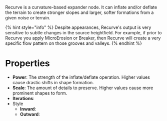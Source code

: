 


Recurve is a curvature-based expander node. It can inflate and/or deflate the terrain to create stronger slopes and larger, softer formations from a given noise or terrain.

{% hint style="info" %} 
Despite appearances, Recurve's output is very sensitive to subtle changes in the source heightfield. For example, if prior to Recurve you apply MicroErosion or Breaker, then Recurve will create a very specific flow pattern on those grooves and valleys.
{% endhint %}






# Properties

- **Power**: The strength of the inflate/deflate operation. Higher values cause drastic shifts in shape formation.
- **Scale**: The amount of details to preserve. Higher values cause more prominent shapes to form.
- **Iterations**: 
- Style
  - **Inward**: <desc>
  - **Outward**: <desc>



